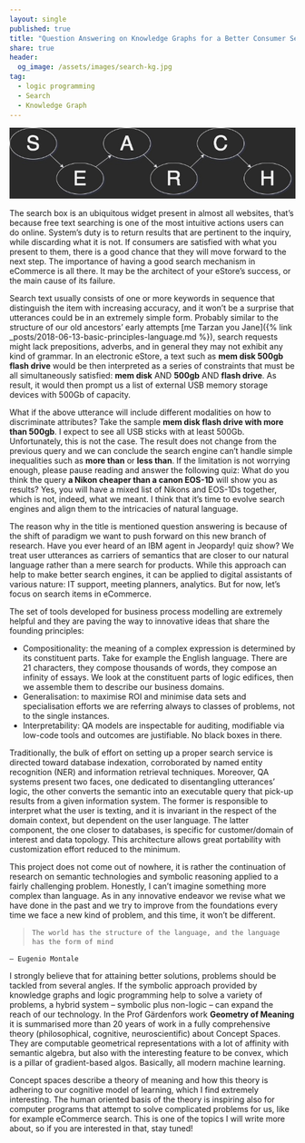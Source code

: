 ```yaml
---
layout: single
published: true
title: "Question Answering on Knowledge Graphs for a Better Consumer Search"
share: true
header:
  og_image: /assets/images/search-kg.jpg
tag:
  - logic programming
  - Search
  - Knowledge Graph
---
```

![](/assets/images/search-kg.jpg)

The search box is an ubiquitous widget present in almost all websites, that’s because free text searching is one of the most intuitive actions users can do online. System’s duty is to return results that are pertinent to the inquiry, while discarding what it is not. If consumers are satisfied with what you present to them, there is a good chance that they will move forward to the next step. The importance of having a good search mechanism in eCommerce is all there. It may be the architect of your eStore’s success, or the main cause of its failure.

Search text usually consists of one or more keywords in sequence that distinguish the item with increasing accuracy, and it won’t be a surprise that utterances could be in an extremely simple form. Probably similar to the structure of our old ancestors’ early attempts [me Tarzan you Jane]({% link _posts/2018-06-13-basic-principles-language.md %}), search requests might lack prepositions, adverbs, and in general they may not exhibit any kind of grammar. In an electronic eStore, a text such as **mem disk 500gb flash drive** would be then interpreted as a series of constraints that must be all simultaneously satisfied: **mem disk** AND **500gb** AND **flash drive**. As result, it would then prompt us a list of external USB memory storage devices with 500Gb of capacity.

What if the above utterance will include different modalities on how to discriminate attributes? Take the sample **mem disk flash drive with more than 500gb**. I expect to see all USB sticks with at least 500Gb. Unfortunately, this is not the case. The result does not change from the previous query and we can conclude the search engine can’t handle simple inequalities such as **more than** or **less than**. If the limitation is not worrying enough, please pause reading and answer the following quiz: What do you think the query **a Nikon cheaper than a canon EOS-1D** will show you as results? Yes, you will have a mixed list of Nikons and EOS-1Ds together, which is not, indeed, what we meant. I think that it’s time to evolve search engines and align them to the intricacies of natural language.

The reason why in the title is mentioned question answering is because of the shift of paradigm we want to push forward on this new branch of research. Have you ever heard of an IBM agent in Jeopardy! quiz show? We treat user utterances as carriers of semantics that are closer to our natural language rather than a mere search for products. While this approach can help to make better search engines, it can be applied to digital assistants of various nature: IT support, meeting planners, analytics. But for now, let’s focus on search items in eCommerce.

The set of tools developed for business process modelling are extremely helpful and they are paving the way to innovative ideas that share the founding principles:

- Compositionality: the meaning of a complex expression is determined by its constituent parts. Take for example the English language. There are 21 characters, they compose thousands of words, they compose an infinity of essays. We look at the constituent parts of logic edifices, then we assemble them to describe our business domains.
- Generalisation: to maximise ROI and minimise data sets and specialisation efforts we are referring always to classes of problems, not to the single instances.
- Interpretability: QA models are inspectable for auditing, modifiable via low-code tools and outcomes are justifiable. No black boxes in there.

Traditionally, the bulk of effort on setting up a proper search service is directed toward database indexation, corroborated by named entity recognition (NER) and information retrieval techniques. Moreover, QA systems present two faces, one dedicated to disentangling utterances’ logic, the other converts the semantic into an executable query that pick-up results from a given information system. The former is responsible to interpret what the user is texting, and it is invariant in the respect of the domain context, but dependent on the user language. The latter component, the one closer to databases, is specific for customer/domain of interest and data topology. This architecture allows great portability with customization effort reduced to the minimum.

This project does not come out of nowhere, it is rather the continuation of research on semantic technologies and symbolic reasoning applied to a fairly challenging problem. Honestly, I can’t imagine something more complex than language. As in any innovative endeavor we revise what we have done in the past and we try to improve from the foundations every time we face a new kind of problem, and this time, it won’t be different.

>     The world has the structure of the language, and the language has the form of mind

    – Eugenio Montale

I strongly believe that for attaining better solutions, problems should be tackled from several angles. If the symbolic approach provided by knowledge graphs and logic programming help to solve a variety of problems, a hybrid system – symbolic plus non-logic – can expand the reach of our technology. In the Prof Gärdenfors work **Geometry of Meaning** it is summarised more than 20 years of work in a fully comprehensive theory (philosophical, cognitive, neuroscientific) about Concept Spaces. They are computable geometrical representations with a lot of affinity with semantic algebra, but also with the interesting feature to be convex, which is a pillar of gradient-based algos. Basically, all modern machine learning.

Concept spaces describe a theory of meaning and how this theory is adhering to our cognitive model of learning, which I find extremely interesting. The human oriented basis of the theory is inspiring also for computer programs that attempt to solve complicated problems for us, like for example eCommerce search. This is one of the topics I will write more about, so if you are interested in that, stay tuned!
